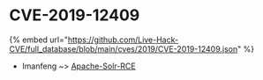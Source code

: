 # CVE-2019-12409
{% embed url="https://github.com/Live-Hack-CVE/full_database/blob/main/cves/2019/CVE-2019-12409.json" %}

* Imanfeng ~> [Apache-Solr-RCE](https://www.alice-snow.ru/2019/database/cve-2019-12409/apache-solr-rce-imanfeng)